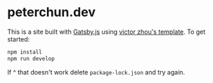# peterchun.dev

This is a site built with [Gatsby.js](https://www.gatsbyjs.org/) using [victor zhou's template](https://github.com/vzhou842/victorzhou.com). To get started:

```bash
npm install
npm run develop
```
If ^ that doesn't work delete ```package-lock.json``` and try again.